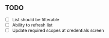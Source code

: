 ## TODO

- [ ] List should be filterable
- [ ] Ability to refresh list
- [ ] Update required scopes at credentials screen